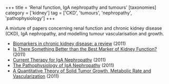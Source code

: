 +++
title = 'Renal function, IgA nephropathy and tumours'
[taxonomies]
category = ['kidney']
tag = ['CKD', 'tumours', 'nephropathy', 'pathophysiology']
+++

A mixture of papers concerning renal function and chronic kidney disease
(CKD), IgA nephropathy, and modelling tumour vascularisation and growth.

<ul>

<li>
<a
href="http://www.nature.com/ki/journal/v80/n8/full/ki2011198a.html">Biomarkers
in chronic kidney disease: a review</a> (2011)
</li>

<li>
<a href="http://jasn.asnjournals.org/content/22/10/1779.full">Is There
Something Better than the Best Marker of Kidney Function?</a> (2011)
</li>

<li>
<a href="http://jasn.asnjournals.org/content/22/10/1785.abstract">Current
Therapy for IgA Nephropathy</a> (2011)
</li>

<li>
<a href="http://jasn.asnjournals.org/content/22/10/1795.abstract">The
Pathophysiology of IgA Nephropathy</a> (2011)
</li>

<li>
<a
href="http://www.plosone.org/article/info:doi/10.1371/journal.pone.0022973">A
Quantitative Theory of Solid Tumor Growth, Metabolic Rate and
Vascularization</a> (2011)
</li>

</ul>
